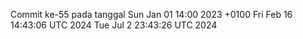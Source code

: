 Commit ke-55 pada tanggal Sun Jan 01 14:00 2023 +0100
Fri Feb 16 14:43:06 UTC 2024
Tue Jul  2 23:43:26 UTC 2024

